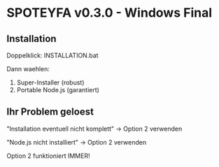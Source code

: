 # SPOTEYFA v0.3.0 - Windows Final

## Installation

Doppelklick: INSTALLATION.bat

Dann waehlen:
1. Super-Installer (robust)
2. Portable Node.js (garantiert)

## Ihr Problem geloest

"Installation eventuell nicht komplett"
-> Option 2 verwenden

"Node.js nicht installiert" 
-> Option 2 verwenden

Option 2 funktioniert IMMER!
